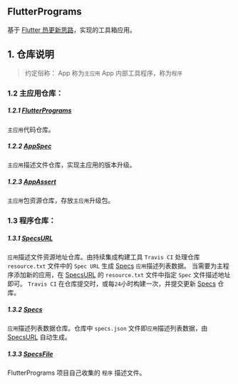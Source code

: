 ## FlutterPrograms

基于 [Flutter 热更新思路](https://nuttalk.com)，实现的工具箱应用。

## 1. 仓库说明

> 约定俗称：
> App 称为`主应用`
> App 内部工具程序，称为`程序`

### 1.2 主应用仓库：

##### 1.2.1 [FlutterPrograms](https://github.com/FlutterPrograms/FlutterPrograms)
`主应用`代码仓库。
##### 1.2.2 [AppSpec](https://github.com/FlutterPrograms/AppSpec)
`主应用`描述文件仓库，实现主应用的版本升级。
##### 1.2.3 [AppAssert](https://github.com/FlutterPrograms/AppAssert)
`主应用`包资源仓库，存放`主应用`升级包。

### 1.3 程序仓库：

##### 1.3.1 [SpecsURL](https://github.com/FlutterPrograms/SpecsURL)
`应用`描述文件资源地址仓库。由持续集成构建工具 `Travis CI` 处理仓库 `resource.txt` 文件中的 `Spec URL` 生成 [Specs](https://github.com/FlutterPrograms/Specs) `应用`描述列表数据。
当需要为主程序添加新的应用，在 [SpecsURL](https://github.com/FlutterPrograms/SpecsURL) 的 `resource.txt` 文件中指定 `Spec` 文件描述地址即可。 `Travis CI` 在仓库提交时，或每`24`小时构建一次，并提交更新 [Specs](https://github.com/FlutterPrograms/Specs) 仓库。

##### 1.3.2 [Specs](https://github.com/FlutterPrograms/Specs)
`应用`描述列表数据仓库。仓库中 `specs.json` 文件即`应用`描述列表数据，由 [SpecsURL](https://github.com/FlutterPrograms/SpecsURL) 自动生成。

##### 1.3.3 [SpecsFile](https://github.com/FlutterPrograms/SpecsFile)
FlutterPrograms 项目自己收集的 `程序` 描述文件。






